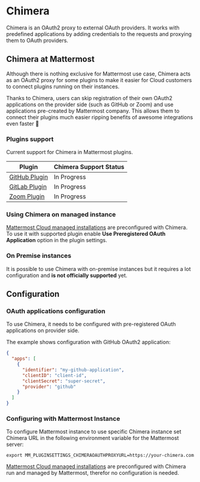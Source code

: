 # Chimera

Chimera is an OAuth2 proxy to external OAuth providers. 
It works with predefined applications by adding credentials to the requests and proxying them to OAuth providers.


## Chimera at Mattermost

Although there is nothing exclusive for Mattermost use case, Chimera acts as an OAuth2 proxy for some plugins to make it easier for Cloud customers to connect plugins running on their instances.

Thanks to Chimera, users can skip registration of their own OAuth2 applications on the provider side (such as GitHub or Zoom) and use applications pre-created by Mattermost company. This allows them to connect their plugins much easier ripping benefits of awesome integrations even faster :rocket:

### Plugins support

Current support for Chimera in Mattermost plugins.

| Plugin | Chimera Support Status |
|--------|---------------|
| [GitHub Plugin](https://github.com/mattermost/mattermost-plugin-github) | In Progress |
| [GitLab Plugin](https://github.com/mattermost/mattermost-plugin-gitlab) | In Progress |
| [Zoom Plugin](https://github.com/mattermost/mattermost-plugin-zoom) | In Progress |

### Using Chimera on managed instance

[Mattermost Cloud managed installations](https://mattermost.com/pricing-cloud/) are preconfigured with Chimera. To use it with supported plugin enable **Use Preregistered OAuth Application** option in the plugin settings.


### On Premise instances

It is possible to use Chimera with on-premise instances but it requires a lot configuration and **is not officially supported** yet.


## Configuration

### OAuth applications configuration

To use Chimera, it needs to be configured with pre-registered OAuth applications on provider side.

The example shows configuration with GitHub OAuth2 application:
```json
{
  "apps": [
    {
      "identifier": "my-github-application",
      "clientID": "client-id",
      "clientSecret": "super-secret",
      "provider": "github"
    }
  ]
}
```

### Configuring with Mattermost Instance

To configure Mattermost instance to use specific Chimera instance set Chimera URL in the following environment variable for the Mattermost server:
```
export MM_PLUGINSETTINGS_CHIMERAOAUTHPROXYURL=https://your-chimera.com
```

[Mattermost Cloud managed installations](https://mattermost.com/pricing-cloud/) are preconfigured with Chimera run and managed by Mattermost, therefor no configuration is needed.
